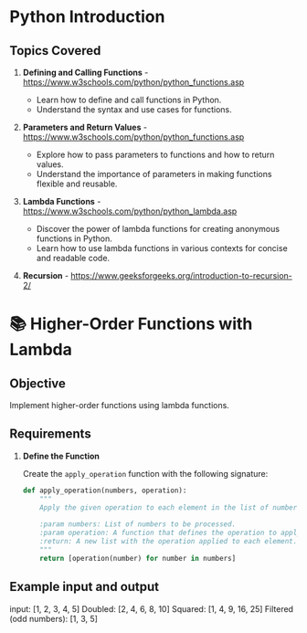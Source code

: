 # Python Introduction

## Topics Covered

1. **Defining and Calling Functions** - https://www.w3schools.com/python/python_functions.asp
   - Learn how to define and call functions in Python.
   - Understand the syntax and use cases for functions.

2. **Parameters and Return Values** - https://www.w3schools.com/python/python_functions.asp
   - Explore how to pass parameters to functions and how to return values.
   - Understand the importance of parameters in making functions flexible and reusable.

3. **Lambda Functions** - https://www.w3schools.com/python/python_lambda.asp
   - Discover the power of lambda functions for creating anonymous functions in Python.
   - Learn how to use lambda functions in various contexts for concise and readable code.
4. **Recursion** - https://www.geeksforgeeks.org/introduction-to-recursion-2/

  
# 📚 Higher-Order Functions with Lambda

## Objective
Implement higher-order functions using lambda functions.

## Requirements

1. **Define the Function**

   Create the `apply_operation` function with the following signature:

   ```python
   def apply_operation(numbers, operation):
       """
       Apply the given operation to each element in the list of numbers.
       
       :param numbers: List of numbers to be processed.
       :param operation: A function that defines the operation to apply to each element.
       :return: A new list with the operation applied to each element.
       """
       return [operation(number) for number in numbers]


## Example input and output

input: [1, 2, 3, 4, 5]
Doubled: [2, 4, 6, 8, 10]
Squared: [1, 4, 9, 16, 25]
Filtered (odd numbers): [1, 3, 5]
